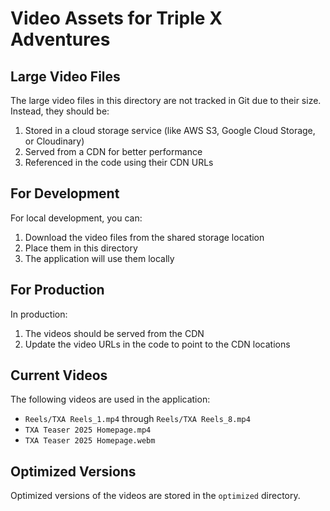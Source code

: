 # Video Assets for Triple X Adventures

## Large Video Files

The large video files in this directory are not tracked in Git due to their size. Instead, they should be:

1. Stored in a cloud storage service (like AWS S3, Google Cloud Storage, or Cloudinary)
2. Served from a CDN for better performance
3. Referenced in the code using their CDN URLs

## For Development

For local development, you can:
1. Download the video files from the shared storage location
2. Place them in this directory
3. The application will use them locally

## For Production

In production:
1. The videos should be served from the CDN
2. Update the video URLs in the code to point to the CDN locations

## Current Videos

The following videos are used in the application:
- `Reels/TXA Reels_1.mp4` through `Reels/TXA Reels_8.mp4`
- `TXA Teaser 2025 Homepage.mp4`
- `TXA Teaser 2025 Homepage.webm`

## Optimized Versions

Optimized versions of the videos are stored in the `optimized` directory.
